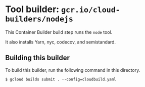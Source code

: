 # Tool builder: `gcr.io/cloud-builders/nodejs`

This Container Builder build step runs the `node` tool.

It also installs Yarn, nyc, codecov, and semistandard.

## Building this builder

To build this builder, run the following command in this directory.

    $ gcloud builds submit . --config=cloudbuild.yaml
